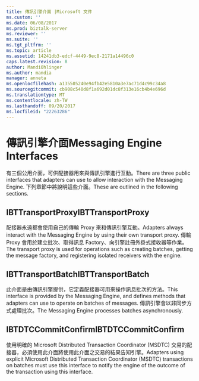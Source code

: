 ```yaml
---
title: 傳訊引擎介面 |Microsoft 文件
ms.custom: ''
ms.date: 06/08/2017
ms.prod: biztalk-server
ms.reviewer: ''
ms.suite: ''
ms.tgt_pltfrm: ''
ms.topic: article
ms.assetid: 14241db3-edcf-4449-9ec8-2171a14496c0
caps.latest.revision: 8
author: MandiOhlinger
ms.author: mandia
manager: anneta
ms.openlocfilehash: a135505240e94fb42e5810a3e7ac71d4c99c34a8
ms.sourcegitcommit: cb908c540d8f1a692d01dc8f313e16cb4b4e696d
ms.translationtype: MT
ms.contentlocale: zh-TW
ms.lasthandoff: 09/20/2017
ms.locfileid: "22263286"
---
```

# <a name="messaging-engine-interfaces"></a><span data-ttu-id="3bae7-102">傳訊引擎介面</span><span class="sxs-lookup"><span data-stu-id="3bae7-102">Messaging Engine Interfaces</span></span>
<span data-ttu-id="3bae7-103">有三個公用介面，可供配接器用來與傳訊引擎進行互動。</span><span class="sxs-lookup"><span data-stu-id="3bae7-103">There are three public interfaces that adapters can use to allow interaction with the Messaging Engine.</span></span> <span data-ttu-id="3bae7-104">下列章節中將說明這些介面。</span><span class="sxs-lookup"><span data-stu-id="3bae7-104">These are outlined in the following sections.</span></span>  
  
## <a name="ibttransportproxy"></a><span data-ttu-id="3bae7-105">IBTTransportProxy</span><span class="sxs-lookup"><span data-stu-id="3bae7-105">IBTTransportProxy</span></span>  
 <span data-ttu-id="3bae7-106">配接器永遠都會使用自己的傳輸 Proxy 來和傳訊引擎互動。</span><span class="sxs-lookup"><span data-stu-id="3bae7-106">Adapters always interact with the Messaging Engine by using their own transport proxy.</span></span> <span data-ttu-id="3bae7-107">傳輸 Proxy 會用於建立批次、取得訊息 Factory、向引擎註冊外掛式接收器等作業。</span><span class="sxs-lookup"><span data-stu-id="3bae7-107">The transport proxy is used for operations such as creating batches, getting the message factory, and registering isolated receivers with the engine.</span></span>  
  
## <a name="ibttransportbatch"></a><span data-ttu-id="3bae7-108">IBTTransportBatch</span><span class="sxs-lookup"><span data-stu-id="3bae7-108">IBTTransportBatch</span></span>  
 <span data-ttu-id="3bae7-109">此介面是由傳訊引擎提供，它定義配接器可用來操作訊息批次的方法。</span><span class="sxs-lookup"><span data-stu-id="3bae7-109">This interface is provided by the Messaging Engine, and defines methods that adapters can use to operate on batches of messages.</span></span> <span data-ttu-id="3bae7-110">傳訊引擎會以非同步方式處理批次。</span><span class="sxs-lookup"><span data-stu-id="3bae7-110">The Messaging Engine processes batches asynchronously.</span></span>  
  
## <a name="ibtdtccommitconfirm"></a><span data-ttu-id="3bae7-111">IBTDTCCommitConfirm</span><span class="sxs-lookup"><span data-stu-id="3bae7-111">IBTDTCCommitConfirm</span></span>  
 <span data-ttu-id="3bae7-112">使用明確的 Microsoft Distributed Transaction Coordinator (MSDTC) 交易的配接器，必須使用此介面將使用此介面之交易的結果告知引擎。</span><span class="sxs-lookup"><span data-stu-id="3bae7-112">Adapters using explicit Microsoft Distributed Transaction Coordinator (MSDTC) transactions on batches must use this interface to notify the engine of the outcome of the transaction using this interface.</span></span>